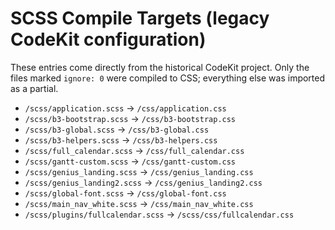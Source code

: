 # SCSS Compile Targets (legacy CodeKit configuration)

These entries come directly from the historical CodeKit project. Only the files marked `ignore: 0` were compiled to CSS; everything else was imported as a partial.

- `/scss/application.scss` → `/css/application.css`
- `/scss/b3-bootstrap.scss` → `/css/b3-bootstrap.css`
- `/scss/b3-global.scss` → `/css/b3-global.css`
- `/scss/b3-helpers.scss` → `/css/b3-helpers.css`
- `/scss/full_calendar.scss` → `/css/full_calendar.css`
- `/scss/gantt-custom.scss` → `/css/gantt-custom.css`
- `/scss/genius_landing.scss` → `/css/genius_landing.css`
- `/scss/genius_landing2.scss` → `/css/genius_landing2.css`
- `/scss/global-font.scss` → `/css/global-font.css`
- `/scss/main_nav_white.scss` → `/css/main_nav_white.css`
- `/scss/plugins/fullcalendar.scss` → `/scss/css/fullcalendar.css`
